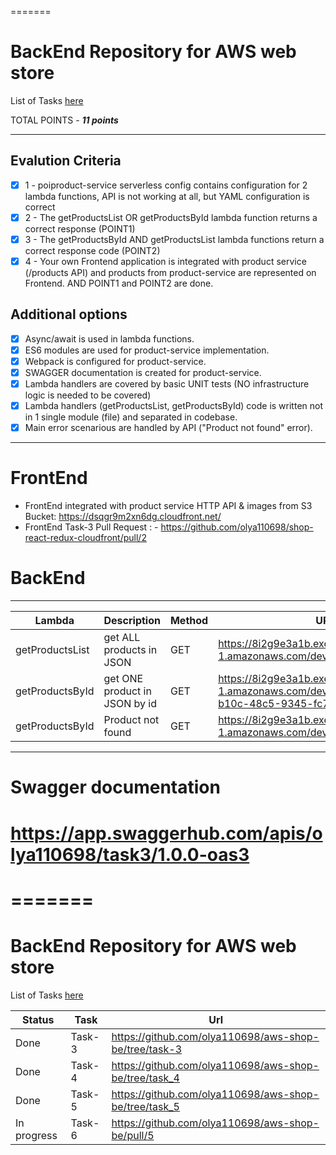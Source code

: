 =======

# BackEnd Repository for AWS web store

List of Tasks [here](https://github.com/EPAM-JS-Competency-center/cloud-development-course-initial)


TOTAL POINTS - _**11 points**_

---

## **Evalution Criteria**

- [x] 1 - poiproduct-service serverless config contains configuration for 2 lambda functions, API is not working at all, but YAML configuration is correct
- [x] 2 - The getProductsList OR getProductsById lambda function returns a correct response (POINT1)
- [x] 3 - The getProductsById AND getProductsList lambda functions return a correct response code (POINT2)
- [x] 4 - Your own Frontend application is integrated with product service (/products API) and products from product-service are represented on Frontend. AND POINT1 and POINT2 are done.

## **Additional options**

- [x] Async/await is used in lambda functions.
- [x] ES6 modules are used for product-service implementation.
- [x] Webpack is configured for product-service.
- [x] SWAGGER documentation is created for product-service.
- [x] Lambda handlers are covered by basic UNIT tests (NO infrastructure logic is needed to be covered)
- [x] Lambda handlers (getProductsList, getProductsById) code is written not in 1 single module (file) and separated in codebase.
- [x] Main error scenarious are handled by API ("Product not found" error).

---

# **FrontEnd**

- FrontEnd integrated with product service HTTP API & images from S3 Bucket: https://dsqgr9m2xn6dg.cloudfront.net/
- FrontEnd Task-3 Pull Request : - https://github.com/olya110698/shop-react-redux-cloudfront/pull/2

# **BackEnd**

---

| Lambda          | Description                   | Method | URL                                                                                                      |
| --------------- | ----------------------------- | ------ | -------------------------------------------------------------------------------------------------------- |
| getProductsList | get ALL products in JSON      | GET    | https://8i2g9e3a1b.execute-api.eu-west-1.amazonaws.com/dev/products                                      |
| getProductsById | get ONE product in JSON by id | GET    | https://8i2g9e3a1b.execute-api.eu-west-1.amazonaws.com/dev/products/7567ec4b-b10c-48c5-9345-fc73c48a80a4 |
| getProductsById | Product not found             | GET    | https://8i2g9e3a1b.execute-api.eu-west-1.amazonaws.com/dev/products/777                                  |

---

# **Swagger documentation**

# https://app.swaggerhub.com/apis/olya110698/task3/1.0.0-oas3
=======
=======

# BackEnd Repository for AWS web store

List of Tasks [here](https://github.com/EPAM-JS-Competency-center/cloud-development-course-initial)

| Status      | Task   | Url                                                   |
| ----------- | ------ | ----------------------------------------------------- |
| Done        | Task-3 | https://github.com/olya110698/aws-shop-be/tree/task-3 |
| Done | Task-4 | https://github.com/olya110698/aws-shop-be/tree/task_4 |
| Done | Task-5 | https://github.com/olya110698/aws-shop-be/tree/task_5|
| In progress | Task-6 | https://github.com/olya110698/aws-shop-be/pull/5|

